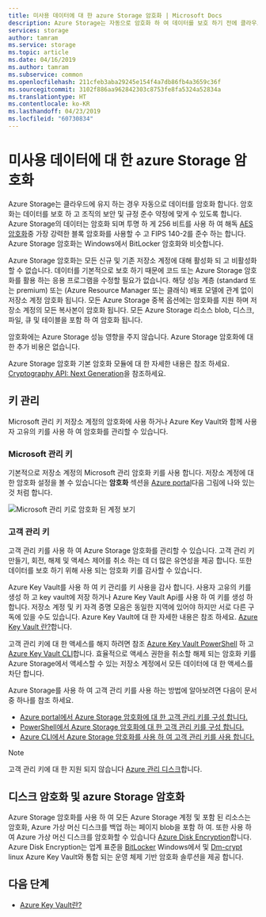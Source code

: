 ```yaml
---
title: 미사용 데이터에 대 한 azure Storage 암호화 | Microsoft Docs
description: Azure Storage는 자동으로 암호화 하 여 데이터를 보호 하기 전에 클라우드로 유지 합니다. Azure Storage에 모든 데이터 blob, 디스크, 파일, 큐 또는 테이블의 암호화는 256 비트 AES 암호화를 사용 하 여 투명 하 게 해독 및 FIPS 140-2를 준수 하는 합니다.
services: storage
author: tamram
ms.service: storage
ms.topic: article
ms.date: 04/16/2019
ms.author: tamram
ms.subservice: common
ms.openlocfilehash: 211cfeb3aba29245e154f4a7db86fb4a3659c36f
ms.sourcegitcommit: 3102f886aa962842303c8753fe8fa5324a52834a
ms.translationtype: HT
ms.contentlocale: ko-KR
ms.lasthandoff: 04/23/2019
ms.locfileid: "60730834"
---
```

# <a name="azure-storage-encryption-for-data-at-rest"></a>미사용 데이터에 대 한 azure Storage 암호화

Azure Storage는 클라우드에 유지 하는 경우 자동으로 데이터를 암호화 합니다. 암호화는 데이터를 보호 하 고 조직의 보안 및 규정 준수 약정에 맞게 수 있도록 합니다. Azure Storage의 데이터는 암호화 되며 투명 하 게 256 비트를 사용 하 여 해독 [AES 암호화](https://en.wikipedia.org/wiki/Advanced_Encryption_Standard)중 가장 강력한 블록 암호화를 사용할 수 고 FIPS 140-2를 준수 하는 합니다. Azure Storage 암호화는 Windows에서 BitLocker 암호화와 비슷합니다.

Azure Storage 암호화는 모든 신규 및 기존 저장소 계정에 대해 활성화 되 고 비활성화할 수 없습니다. 데이터를 기본적으로 보호 하기 때문에 코드 또는 Azure Storage 암호화를 활용 하는 응용 프로그램을 수정할 필요가 없습니다. 해당 성능 계층 (standard 또는 premium) 또는 (Azure Resource Manager 또는 클래식) 배포 모델에 관계 없이 저장소 계정 암호화 됩니다. 모든 Azure Storage 중복 옵션에는 암호화를 지원 하며 저장소 계정의 모든 복사본이 암호화 됩니다. 모든 Azure Storage 리소스 blob, 디스크, 파일, 큐 및 테이블을 포함 하 여 암호화 됩니다.

암호화에는 Azure Storage 성능 영향을 주지 않습니다. Azure Storage 암호화에 대 한 추가 비용은 없습니다.

Azure Storage 암호화 기본 암호화 모듈에 대 한 자세한 내용은 참조 하세요. [Cryptography API: Next Generation](https://docs.microsoft.com/windows/desktop/seccng/cng-portal)을 참조하세요.

## <a name="key-management"></a>키 관리

Microsoft 관리 키 저장소 계정의 암호화에 사용 하거나 Azure Key Vault와 함께 사용자 고유의 키를 사용 하 여 암호화를 관리할 수 있습니다.

### <a name="microsoft-managed-keys"></a>Microsoft 관리 키

기본적으로 저장소 계정의 Microsoft 관리 암호화 키를 사용 합니다. 저장소 계정에 대 한 암호화 설정을 볼 수 있습니다는 **암호화** 섹션을 [Azure portal](https://portal.azure.com)다음 그림에 나와 있는 것 처럼 합니다.

![Microsoft 관리 키로 암호화 된 계정 보기](media/storage-service-encryption/encryption-microsoft-managed-keys.png)

### <a name="customer-managed-keys"></a>고객 관리 키

고객 관리 키를 사용 하 여 Azure Storage 암호화를 관리할 수 있습니다. 고객 관리 키 만들기, 회전, 해제 및 액세스 제어를 취소 하는 데 더 많은 유연성을 제공 합니다. 또한 데이터를 보호 하기 위해 사용 되는 암호화 키를 감사할 수 있습니다. 

Azure Key Vault를 사용 하 여 키 관리를 키 사용을 감사 합니다. 사용자 고유의 키를 생성 하 고 key vault에 저장 하거나 Azure Key Vault Api를 사용 하 여 키를 생성 하 합니다. 저장소 계정 및 키 자격 증명 모음은 동일한 지역에 있어야 하지만 서로 다른 구독에 있을 수도 있습니다. Azure Key Vault에 대 한 자세한 내용은 참조 하세요. [Azure Key Vault 란?](../../key-vault/key-vault-overview.md)합니다.

고객 관리 키에 대 한 액세스를 해지 하려면 참조 [Azure Key Vault PowerShell](https://docs.microsoft.com/powershell/module/azurerm.keyvault/) 하 고 [Azure Key Vault CLI](https://docs.microsoft.com/cli/azure/keyvault)합니다. 효율적으로 액세스 권한을 취소할 해제 되는 암호화 키를 Azure Storage에서 액세스할 수 있는 저장소 계정에서 모든 데이터에 대 한 액세스를 차단 합니다.

Azure Storage를 사용 하 여 고객 관리 키를 사용 하는 방법에 알아보려면 다음이 문서 중 하나를 참조 하세요.

- [Azure portal에서 Azure Storage 암호화에 대 한 고객 관리 키를 구성 합니다.](storage-encryption-keys-portal.md)
- [PowerShell에서 Azure Storage 암호화에 대 한 고객 관리 키를 구성 합니다.](storage-encryption-keys-powershell.md)
- [Azure CLI에서 Azure Storage 암호화를 사용 하 여 고객 관리 키를 사용 합니다.](storage-encryption-keys-cli.md)

> [!NOTE]  
> 고객 관리 키에 대 한 지원 되지 않습니다 [Azure 관리 디스크](../../virtual-machines/windows/managed-disks-overview.md)합니다.

## <a name="azure-storage-encryption-versus-disk-encryption"></a>디스크 암호화 및 azure Storage 암호화

Azure Storage 암호화를 사용 하 여 모든 Azure Storage 계정 및 포함 된 리소스는 암호화, Azure 가상 머신 디스크를 백업 하는 페이지 blob을 포함 하 여. 또한 사용 하 여 Azure 가상 머신 디스크를 암호화할 수 있습니다 [Azure Disk Encryption](../../security/azure-security-disk-encryption-overview.md)합니다. Azure Disk Encryption는 업계 표준을 [BitLocker](https://docs.microsoft.com/windows/security/information-protection/bitlocker/bitlocker-overview) Windows에서 및 [Dm-crypt](https://en.wikipedia.org/wiki/Dm-crypt) linux Azure Key Vault와 통합 되는 운영 체제 기반 암호화 솔루션을 제공 합니다.

## <a name="next-steps"></a>다음 단계

- [Azure Key Vault란?](../../key-vault/key-vault-overview.md)
